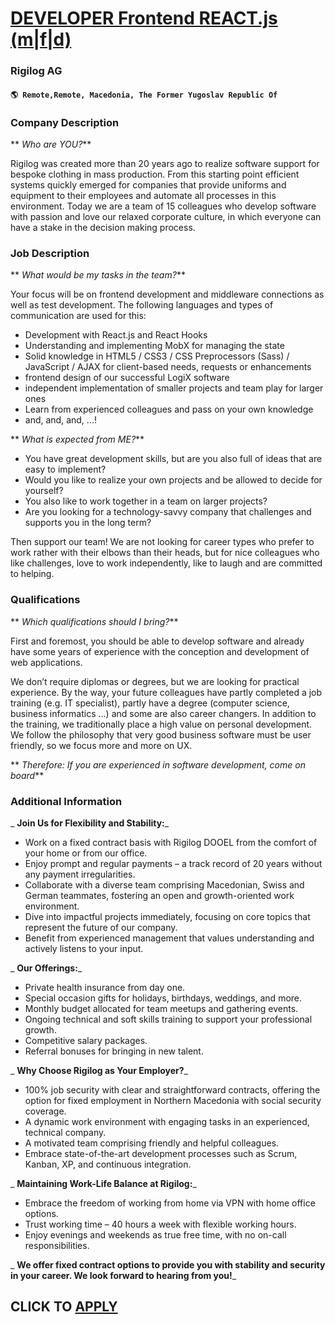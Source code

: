 # [DEVELOPER Frontend REACT.js (m|f|d)](https://www.remotewlb.com/apply/developer-frontend-react-js-m-f-d)  
### Rigilog AG  
#### `🌎 Remote,Remote, Macedonia, The Former Yugoslav Republic Of`  

### **Company Description**

 ** _Who are YOU?_**

Rigilog was created more than 20 years ago to realize software support for bespoke clothing in mass production. From this starting point efficient systems quickly emerged for companies that provide uniforms and equipment to their employees and automate all processes in this environment. Today we are a team of 15 colleagues who develop software with passion and love our relaxed corporate culture, in which everyone can have a stake in the decision making process.

###  **Job Description**

 ** _What would be my tasks in the team?_**

Your focus will be on frontend development and middleware connections as well as test development. The following languages and types of communication are used for this:

  * Development with React.js and React Hooks
  * Understanding and implementing MobX for managing the state
  * Solid knowledge in HTML5 / CSS3 / CSS Preprocessors (Sass) / JavaScript / AJAX for client-based needs, requests or enhancements
  * frontend design of our successful LogiX software
  * independent implementation of smaller projects and team play for larger ones
  * Learn from experienced colleagues and pass on your own knowledge
  * and, and, and, ...!

 ** _What is expected from ME?_**

  * You have great development skills, but are you also full of ideas that are easy to implement?
  * Would you like to realize your own projects and be allowed to decide for yourself?
  * You also like to work together in a team on larger projects?
  * Are you looking for a technology-savvy company that challenges and supports you in the long term?

Then support our team! We are not looking for career types who prefer to work rather with their elbows than their heads, but for nice colleagues who like challenges, love to work independently, like to laugh and are committed to helping.

###  **Qualifications**

 ** _Which qualifications should I bring?_**

First and foremost, you should be able to develop software and already have some years of experience with the conception and development of web applications.

We don’t require diplomas or degrees, but we are looking for practical experience. By the way, your future colleagues have partly completed a job training (e.g. IT specialist), partly have a degree (computer science, business informatics ...) and some are also career changers. In addition to the training, we traditionally place a high value on personal development. We follow the philosophy that very good business software must be user friendly, so we focus more and more on UX.

 ** _Therefore: If you are experienced in software development, come on board_**

###  **Additional Information**

 _ **Join Us for Flexibility and Stability:**_

  * Work on a fixed contract basis with Rigilog DOOEL from the comfort of your home or from our office.
  * Enjoy prompt and regular payments – a track record of 20 years without any payment irregularities.
  * Collaborate with a diverse team comprising Macedonian, Swiss and German teammates, fostering an open and growth-oriented work environment.
  * Dive into impactful projects immediately, focusing on core topics that represent the future of our company.
  * Benefit from experienced management that values understanding and actively listens to your input.

 _ **Our Offerings:**_

  * Private health insurance from day one.
  * Special occasion gifts for holidays, birthdays, weddings, and more.
  * Monthly budget allocated for team meetups and gathering events.
  * Ongoing technical and soft skills training to support your professional growth.
  * Competitive salary packages.
  * Referral bonuses for bringing in new talent.

 _ **Why Choose Rigilog as Your Employer?**_

  * 100% job security with clear and straightforward contracts, offering the option for fixed employment in Northern Macedonia with social security coverage.
  * A dynamic work environment with engaging tasks in an experienced, technical company.
  * A motivated team comprising friendly and helpful colleagues.
  * Embrace state-of-the-art development processes such as Scrum, Kanban, XP, and continuous integration.

 _ **Maintaining Work-Life Balance at Rigilog:**_

  * Embrace the freedom of working from home via VPN with home office options.
  * Trust working time – 40 hours a week with flexible working hours.
  * Enjoy evenings and weekends as true free time, with no on-call responsibilities.

 _ **We offer fixed contract options to provide you with stability and security in your career. We look forward to hearing from you!**_

  
## CLICK TO [APPLY](https://www.remotewlb.com/apply/developer-frontend-react-js-m-f-d)

